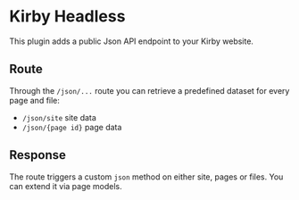 # Kirby Headless

This plugin adds a public Json API endpoint to your Kirby website.

## Route
Through the `/json/...` route you can retrieve a predefined dataset for every page and file:
- `/json/site` site data
- `/json/{page id}` page data

## Response
The route triggers a custom `json` method on either site, pages or files. You can extend it via page models.
